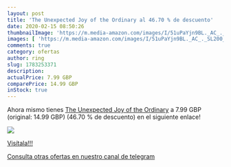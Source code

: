 ```yaml
---
layout: post
title: 'The Unexpected Joy of the Ordinary al 46.70 % de descuento'
date: 2020-02-15 08:50:26
thumbnailImage: 'https://m.media-amazon.com/images/I/51uPaYjn9BL._AC_._SL200_.jpg'
images: [ 'https://m.media-amazon.com/images/I/51uPaYjn9BL._AC_._SL200_.jpg' ]
comments: true
category: ofertas
author: ring
slug: 1783253371
description:
actualPrice: 7.99 GBP
comparePrice: 14.99 GBP
inStock: true
---
```


Ahora mismo tienes [The Unexpected Joy of the Ordinary](https://www.amazon.com/dp/1783253371/?tag=redken08-20) a 7.99 GBP (original: 14.99 GBP) (46.70 %  de descuento) en el siguiente enlace!

[![](https://m.media-amazon.com/images/I/51uPaYjn9BL._AC_._SL200_.jpg)](https://www.amazon.com/dp/1783253371/?tag=redken08-20)

[Visítala!!!](https://www.amazon.com/dp/1783253371/?tag=redken08-20)

[Consulta otras ofertas en nuestro canal de telegram](https://t.me/s/ofertas25)
